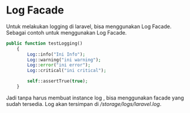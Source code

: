 # Log Facade

Untuk melakukan logging di laravel, bisa menggunakan Log Facade. Sebagai contoh untuk menggunakan Log Facade.
```php
public function testLogging()
    {
        Log::info("Ini Info");
        Log::warning("ini warning");
        Log::error("ini error");
        Log::critical("ini critical");

        self::assertTrue(true);
    }
```

Jadi tanpa harus membuat instance log , bisa menggunakan facade yang sudah tersedia. Log akan tersimpan di */storage/logs/laravel.log*.
